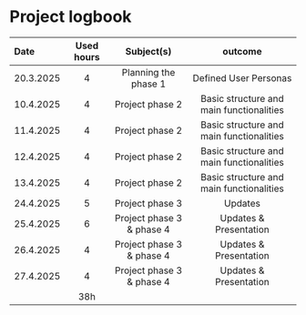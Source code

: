# Project logbook

| Date  | Used hours | Subject(s) |  outcome |
| :---  |     :---:      |     :---:      |     :---:      |
| 20.3.2025 | 4 | Planning the phase 1  | Defined User Personas  |
| 10.4.2025 | 4 | Project phase 2 | Basic structure and main functionalities  |
| 11.4.2025 | 4 | Project phase 2 | Basic structure and main functionalities  |
| 12.4.2025 | 4 | Project phase 2 | Basic structure and main functionalities  |
| 13.4.2025 | 4 | Project phase 2 | Basic structure and main functionalities  |
| 24.4.2025 | 5 | Project phase 3 | Updates  |
| 25.4.2025 | 6 | Project phase 3 & phase 4| Updates & Presentation |
| 26.4.2025 | 4 | Project phase 3 & phase 4| Updates & Presentation |
| 27.4.2025 | 4 | Project phase 3 & phase 4| Updates & Presentation |
           | 38h |
            
